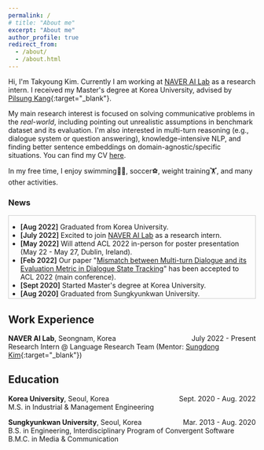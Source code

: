 ```yaml
---
permalink: /
# title: "About me"
excerpt: "About me"
author_profile: true
redirect_from: 
  - /about/
  - /about.html
---
```



Hi, I'm Takyoung Kim. Currently I am working at <a href="https://naver-career.gitbook.io/en/teams/clova-cic/ai-lab" target="_blank">NAVER AI Lab</a> as a research intern. I received my Master's degree at Korea University, advised by [Pilsung Kang](http://dsba.korea.ac.kr/professor/){:target="_blank"}.

My main research interest is focused on solving communicative problems in the *real-world*, including pointing out unrealistic assumptions in benchmark dataset and its evaluation. I'm also interested in multi-turn reasoning (e.g., dialogue system or question answering), knowledge-intensive NLP, and finding better sentence embeddings on domain-agnostic/specific situations. You can find my CV <a href="https://youngerous.github.io/assets/cv/CV_Takyoung_Kim.pdf" target="_blank">here</a>.

In my free time, I enjoy swimming🏊‍♂️, soccer⚽️, weight training🏋️, and many other activities.

### News
<!-- <span style="font-style:Raleway; font-weight:700; font-size:large">News</span> -->

<div style="margin-bottom: 1.25em; border: 0.7px solid #ccc; max-height: 12em; min-width: 15em; overflow: auto; list-style-position: outside; padding-left: 0em; padding-right: 0.6em">
<ul>
  <li> <strong style="font-weight:600">[Aug 2022]</strong> Graduated from Korea University. </li>

  <li> <strong style="font-weight:600">[July 2022]</strong> Excited to join <a href="https://naver-career.gitbook.io/en/teams/clova-cic/ai-lab" target="_blank">NAVER AI Lab</a> as a research intern. </li>  

  <li> <strong style="font-weight:600">[May 2022]</strong> Will attend ACL 2022 in-person for poster presentation (May 22 - May 27, Dublin, Ireland). </li>

  <li> <strong style="font-weight:600">[Feb 2022]</strong> Our paper "<a href="https://arxiv.org/abs/2203.03123" target="_blank">Mismatch between Multi-turn Dialogue and its Evaluation Metric in Dialogue State Tracking</a>" has been accepted to ACL 2022 (main conference). </li>

  <li> <strong style="font-weight:600">[Sept 2020]</strong> Started Master's degree at Korea University. </li>

  <li> <strong style="font-weight:600">[Aug 2020]</strong> Graduated from Sungkyunkwan University. </li>
  
  <li> <strong style="font-weight:600">[Jan 2020]</strong> Started undergraduate internship at Korea University. </li>
</ul>
</div> 

<!-- Work experience -->
## Work Experience
<!-- <span style="font-style:Raleway; font-weight:700; font-size:large">Work Experience</span> -->

**NAVER AI Lab**, Seongnam, Korea <span style="float:right">July 2022 - Present</span> <br>
Research Intern @ Language Research Team (Mentor: [Sungdong Kim](https://scholar.google.com/citations?user=xKrSnDoAAAAJ&hl=ko){:target="_blank"}) <br>


<!-- Education -->
## Education
<!-- <span style="font-style:Raleway; font-weight:700; font-size:large">Education</span> -->

**Korea University**, Seoul, Korea <span style="float:right">Sept. 2020 - Aug. 2022</span> <br>
M.S. in Industrial & Management Engineering <br>

**Sungkyunkwan University**, Seoul, Korea <span style="float:right">Mar. 2013 - Aug. 2020</span> <br>
B.S. in Engineering, Interdisciplinary Program of Convergent Software <br>
B.M.C. in Media & Communication



